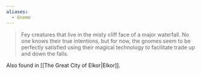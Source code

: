 ```yaml
---
aliases:
  - Gnome
---
```

> Fey creatures that live in the misty cliff face of a major waterfall. No one knows their true intentions, but for now, the gnomes seem to be perfectly satisfied using their magical technology to facilitate trade up and down the falls.

Also found in [[The Great City of Elkor|Elkor]].